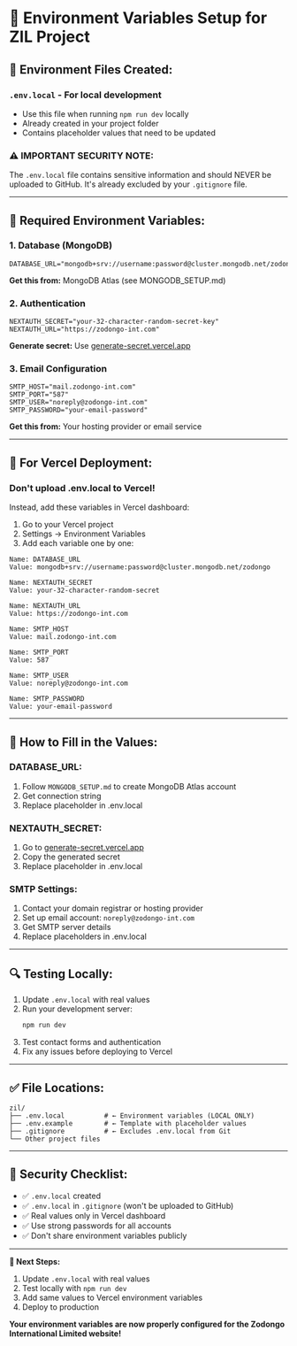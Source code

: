 # 🔐 Environment Variables Setup for ZIL Project

## 📁 **Environment Files Created:**

### **`.env.local`** - For local development

- Use this file when running `npm run dev` locally
- Already created in your project folder
- Contains placeholder values that need to be updated

### **⚠️ IMPORTANT SECURITY NOTE:**

The `.env.local` file contains sensitive information and should NEVER be uploaded to GitHub. It's already excluded by your `.gitignore` file.

---

## 🔧 **Required Environment Variables:**

### **1. Database (MongoDB)**

```env
DATABASE_URL="mongodb+srv://username:password@cluster.mongodb.net/zodongo"
```

**Get this from:** MongoDB Atlas (see MONGODB_SETUP.md)

### **2. Authentication**

```env
NEXTAUTH_SECRET="your-32-character-random-secret-key"
NEXTAUTH_URL="https://zodongo-int.com"
```

**Generate secret:** Use [generate-secret.vercel.app](https://generate-secret.vercel.app)

### **3. Email Configuration**

```env
SMTP_HOST="mail.zodongo-int.com"
SMTP_PORT="587"
SMTP_USER="noreply@zodongo-int.com"
SMTP_PASSWORD="your-email-password"
```

**Get this from:** Your hosting provider or email service

---

## 🚀 **For Vercel Deployment:**

### **Don't upload .env.local to Vercel!**

Instead, add these variables in Vercel dashboard:

1. Go to your Vercel project
2. Settings → Environment Variables
3. Add each variable one by one:

```
Name: DATABASE_URL
Value: mongodb+srv://username:password@cluster.mongodb.net/zodongo

Name: NEXTAUTH_SECRET
Value: your-32-character-random-secret

Name: NEXTAUTH_URL
Value: https://zodongo-int.com

Name: SMTP_HOST
Value: mail.zodongo-int.com

Name: SMTP_PORT
Value: 587

Name: SMTP_USER
Value: noreply@zodongo-int.com

Name: SMTP_PASSWORD
Value: your-email-password
```

---

## 📝 **How to Fill in the Values:**

### **DATABASE_URL:**

1. Follow `MONGODB_SETUP.md` to create MongoDB Atlas account
2. Get connection string
3. Replace placeholder in .env.local

### **NEXTAUTH_SECRET:**

1. Go to [generate-secret.vercel.app](https://generate-secret.vercel.app)
2. Copy the generated secret
3. Replace placeholder in .env.local

### **SMTP Settings:**

1. Contact your domain registrar or hosting provider
2. Set up email account: `noreply@zodongo-int.com`
3. Get SMTP server details
4. Replace placeholders in .env.local

---

## 🔍 **Testing Locally:**

1. Update `.env.local` with real values
2. Run your development server:
   ```bash
   npm run dev
   ```
3. Test contact forms and authentication
4. Fix any issues before deploying to Vercel

---

## ✅ **File Locations:**

```
zil/
├── .env.local          # ← Environment variables (LOCAL ONLY)
├── .env.example        # ← Template with placeholder values
├── .gitignore          # ← Excludes .env.local from Git
└── Other project files
```

---

## 🚨 **Security Checklist:**

- ✅ `.env.local` created
- ✅ `.env.local` in `.gitignore` (won't be uploaded to GitHub)
- ✅ Real values only in Vercel dashboard
- ✅ Use strong passwords for all accounts
- ✅ Don't share environment variables publicly

---

**🎯 Next Steps:**

1. Update `.env.local` with real values
2. Test locally with `npm run dev`
3. Add same values to Vercel environment variables
4. Deploy to production

**Your environment variables are now properly configured for the Zodongo International Limited website!**
